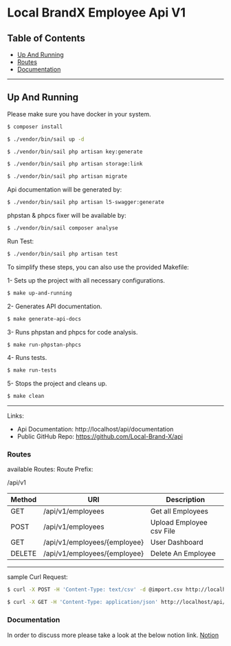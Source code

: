 # Local BrandX Employee Api V1
## Table of Contents

- [Up And Running](#up-and-running)
- [Routes](#routes)
- [Documentation](#documentation)

---
## Up And Running

Please make sure you have docker in your system.

```sh
$ composer install
```

```sh
$ ./vendor/bin/sail up -d
```

```sh
$ ./vendor/bin/sail php artisan key:generate
```

```sh
$ ./vendor/bin/sail php artisan storage:link
```

```sh
$ ./vendor/bin/sail php artisan migrate
```

Api documentation will be generated by:

```sh
$ ./vendor/bin/sail php artisan l5-swagger:generate
```

phpstan & phpcs fixer will be available by:

```sh
$ ./vendor/bin/sail composer analyse
```

Run Test:

```sh
$ ./vendor/bin/sail php artisan test
```

To simplify these steps, you can also use the provided Makefile:

1- Sets up the project with all necessary configurations.
```sh 
$ make up-and-running
```

2- Generates API documentation.
```sh 
$ make generate-api-docs
```

3- Runs phpstan and phpcs for code analysis.
```sh 
$ make run-phpstan-phpcs
```

4- Runs tests.
```sh 
$ make run-tests
```

5- Stops the project and cleans up.
```sh 
$ make clean
```
---

Links:

- Api Documentation: http://localhost/api/documentation
- Public GitHub Repo: https://github.com/Local-Brand-X/api

### Routes
available Routes:
Route Prefix:

/api/v1

| Method   | URI                          | Description             |
|----------|------------------------------|-------------------------|
| GET      | /api/v1/employees            | Get all Employees       |
| POST     | /api/v1/employees            | Upload Employee csv File |
| GET      | /api/v1/employees/{employee} | User Dashboard          |
| DELETE   | /api/v1/employees/{employee} | Delete An Employee      |

---
sample Curl Request:
```sh
$ curl -X POST -H 'Content-Type: text/csv' -d @import.csv http://localhost/api/v1/employees
```

```sh
$ curl -X GET -H 'Content-Type: application/json' http://localhost/api/v1/employees
```

### Documentation
In order to discuss more please take a look at the below notion link.
[Notion](https://first-collard-80e.notion.site/Local-BrandX-Employee-API-V1-c864ba373def4eb09d9abe7298c016fb)

